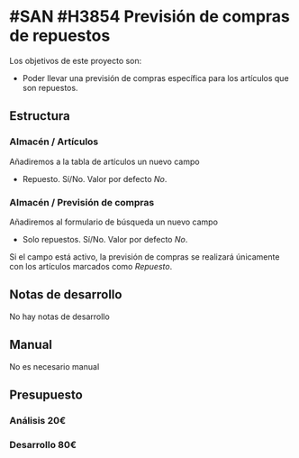 # #SAN #H3854 Previsión de compras de repuestos

Los objetivos de este proyecto son:
+ Poder llevar una previsión de compras específica para los artículos que son repuestos.

## Estructura

### Almacén / Artículos
Añadiremos a la tabla de artículos un nuevo campo
+ Repuesto. Sí/No. Valor por defecto _No_.

### Almacén / Previsión de compras
Añadiremos al formulario de búsqueda un nuevo campo
+ Solo repuestos. Sí/No. Valor por defecto _No_.

Si el campo está activo, la previsión de compras se realizará únicamente con los artículos marcados como _Repuesto_.

## Notas de desarrollo
No hay notas de desarrollo

## Manual
No es necesario manual

## Presupuesto
### Análisis 20€
### Desarrollo 80€
